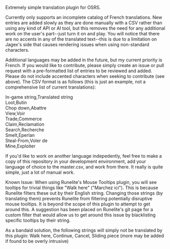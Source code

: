 Extremely simple translation plugin for OSRS.

Currently only supports an incomplete catalog of French translations. New entries are added slowly as they are done manually with a CSV rather than using any kind of API or AI tool, but this removes the need for any additional work on the user's part--just turn it on and play. You will notice that there are no accents in any of the translated text--this is due to a limitation on Jagex's side that causes rendering issues when using non-standard characters.

Additional languages may be added in the future, but my current priority is French. If you would like to contribute, please simply create an issue or pull request with a pre-formatted list of entries to be reviewed and added. Please do not include accented characters when seeking to contribute (see above). The CSV format is as follows (this is just an example, not a comprehensive list of current translations):

In-game string,Translated string<br>
Loot,Butin<br>
Chop down,Abattre<br>
View,Voir<br>
Trade,Commerce<br>
Claim,Reclamation<br>
Search,Recherche<br>
Smelt,Eperlan<br>
Steal-From,Voler de<br>
Mine,Exploiter

If you'd like to work on another language indepedently, feel free to make a copy of this repository in your development environment, add your language of choice to the master.csv, and work from there. It really is quite simple, just a lot of manual work.

Known Issue: When using Runelite's Mouse Tooltips plugin, you will see tooltips for trivial things like "Walk here" ("Marchez ici"). This is because Runelite filters these out by their English string. Changing those strings (by translating them) prevents Runelite from filtering potentially disruptive mouse tooltips. It is beyond the scope of this plugin to attempt to get around this. A suggestion has been placed on Runelite's git page for a custom filter that would allow us to get around this issue by blacklisting specific tooltips by their string.

As a bandaid solution, the following strings will simply not be translated by this plugin: Walk here, Continue, Cancel, Sliding piece (more may be added if found to be overly intrusive)